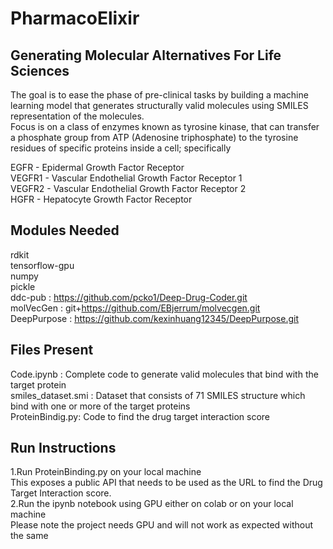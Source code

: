 # PharmacoElixir
## Generating Molecular Alternatives For Life Sciences
The goal is to ease the phase of pre-clinical tasks by building a machine learning model that generates structurally valid molecules using SMILES representation of the molecules.<br>
Focus is on a class of enzymes known as tyrosine kinase, that can transfer a phosphate group from ATP (Adenosine triphosphate) to the tyrosine residues of specific proteins inside a cell; specifically

EGFR - Epidermal Growth Factor Receptor <br>
VEGFR1 - Vascular Endothelial Growth Factor Receptor 1 <br>
VEGFR2 - Vascular Endothelial Growth Factor Receptor 2 <br>
HGFR - Hepatocyte Growth Factor Receptor <br>

## Modules Needed
rdkit <br>
tensorflow-gpu <br>
numpy <br>
pickle <br>
ddc-pub : https://github.com/pcko1/Deep-Drug-Coder.git <br>
molVecGen : git+https://github.com/EBjerrum/molvecgen.git <br>
DeepPurpose : https://github.com/kexinhuang12345/DeepPurpose.git <br> 

## Files Present
Code.ipynb : Complete code to generate valid molecules that bind with the target protein <br>
smiles_dataset.smi : Dataset that consists of 71 SMILES structure which bind with one or more of the target proteins <br>
ProteinBindig.py: Code to find the drug target interaction score <br>

## Run Instructions
1.Run ProteinBinding.py on your local machine <br>
This exposes a public API that needs to be used as the URL to find the Drug Target Interaction score.<br>
2.Run the ipynb notebook using GPU either on colab or on your local machine <br>
Please note the project needs GPU and will not work as expected without the same <br>

